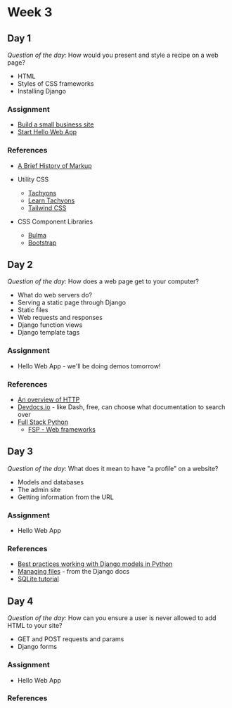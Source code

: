 # Week 3

## Day 1

_Question of the day:_ How would you present and style a recipe on a web page?

- HTML
- Styles of CSS frameworks
- Installing Django

### Assignment

- [Build a small business site](https://classroom.github.com/a/EW0480hc)
- [Start Hello Web App](https://classroom.github.com/a/BSj1UPoi)

### References

- [A Brief History of Markup](a_brief_history_of_markup.pdf)

- Utility CSS

  - [Tachyons](http://tachyons.io/)
  - [Learn Tachyons](https://github.com/dwyl/learn-tachyons)
  - [Tailwind CSS](https://tailwindcss.com/docs/what-is-tailwind/)

- CSS Component Libraries
  - [Bulma](https://bulma.io/)
  - [Bootstrap](https://getbootstrap.com/)

## Day 2

_Question of the day:_ How does a web page get to your computer?

- What do web servers do?
- Serving a static page through Django
- Static files
- Web requests and responses
- Django function views
- Django template tags

### Assignment

- Hello Web App - we'll be doing demos tomorrow!

### References

- [An overview of HTTP](https://developer.mozilla.org/en-US/docs/Web/HTTP/Overview)
- [Devdocs.io](https://devdocs.io/) - like Dash, free, can choose what documentation to search over
- [Full Stack Python](https://www.fullstackpython.com/)
  - [FSP - Web frameworks](https://www.fullstackpython.com/web-frameworks.html)

## Day 3

_Question of the day:_ What does it mean to have "a profile" on a website?

- Models and databases
- The admin site
- Getting information from the URL

### Assignment

- Hello Web App

### References

- [Best practices working with Django models in Python](https://steelkiwi.com/blog/best-practices-working-django-models-python/)
- [Managing files](https://docs.djangoproject.com/en/2.1/topics/files/) - from the Django docs
- [SQLite tutorial](http://www.sqlitetutorial.net/)

## Day 4

_Question of the day:_ How can you ensure a user is never allowed to add HTML to your site?

- GET and POST requests and params
- Django forms

### Assignment

- Hello Web App

### References
